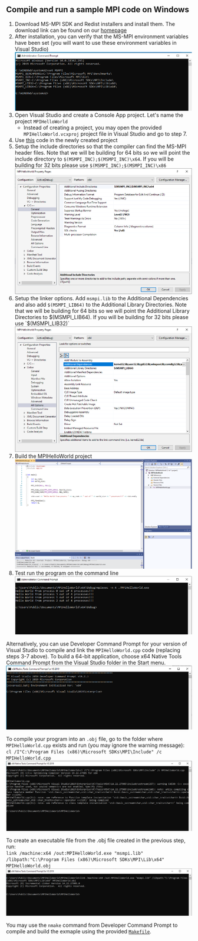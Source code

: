 ## Compile and run a sample MPI code on Windows
1. Download MS-MPI SDK and Redist installers and install them. The download link can be found on 
our [homepage](https://docs.microsoft.com/en-us/message-passing-interface/microsoft-mpi)
2. After installation, you can verify that the MS-MPI environment variables have been set (you will want to use these environment 
variables in Visual Studio)
![inline](./screenshots/set_msmpi.png)
3. Open Visual Studio and create a Console App project. Let's name the project `MPIHelloWorld`
   * Instead of creating a project, you may open the provided `MPIHelloWorld.vcxproj` project file in Visual Studio and go to step 7. 
4. Use [this](MPIHelloWorld.cpp) code in the newly created project
5. Setup the include directories so that the compiler can find the MS-MPI header files. Note that we will be building 
for 64 bits so we will point the include directory to `$(MSMPI_INC);$(MSMPI_INC)\x64`. If you will be building for 32 bits 
please use `$(MSMPI_INC);$(MSMPI_INC)\x86`
![inline](./screenshots/inc_dir.png)
6. Setup the linker options. Add `msmpi.lib` to the Additional Dependencies and also add `$(MSMPI_LIB64)` to the Additional 
Library Directories. Note that we will be building for 64 bits so we will point the Additional Library Directories to $(MSMPI_LIB64). 
If you will be building for 32 bits please use `$(MSMPI_LIB32)`
![inline](./screenshots/lib_dir.png)
7. Build the MPIHelloWorld project
![inline](./screenshots/vs_build.png)
8. Test run the program on the command line
![inline](./screenshots/mpiexec.png)

Alternatively, you can use Developer Command Prompt for your version of Visual Studio to compile and link the `MPIHelloWorld.cpp` 
code (replacing steps 3-7 above). To build a 64-bit application, choose x64 Native Tools Command Prompt from the Visual Studio folder 
in the Start menu.
![inline](./screenshots/x64_prompt.png)

To compile your program into an `.obj` file, go to the folder where `MPIHelloWorld.cpp` exists and run (you may ignore the warning message):<br>
`cl /I"C:\Program Files (x86)\Microsoft SDKs\MPI\Include" /c MPIHelloWorld.cpp`
![inline](./screenshots/compile.png)

To create an executable file from the .obj file created in the previous step, run:<br>
`link /machine:x64 /out:MPIHelloWorld.exe "msmpi.lib" /libpath:"C:\Program Files (x86)\Microsoft SDKs\MPI\Lib\x64" MPIHelloWorld.obj`
![inline](./screenshots/link.png)

You may use the `nmake` command from Developer Command Prompt to compile and build the exmaple using the provided [`Makefile`](Makefile).
